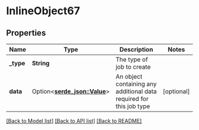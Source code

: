 # InlineObject67

## Properties

Name | Type | Description | Notes
------------ | ------------- | ------------- | -------------
**_type** | **String** | The type of job to create | 
**data** | Option<[**serde_json::Value**](.md)> | An object containing any additional data required for this job type | [optional]

[[Back to Model list]](../README.md#documentation-for-models) [[Back to API list]](../README.md#documentation-for-api-endpoints) [[Back to README]](../README.md)


